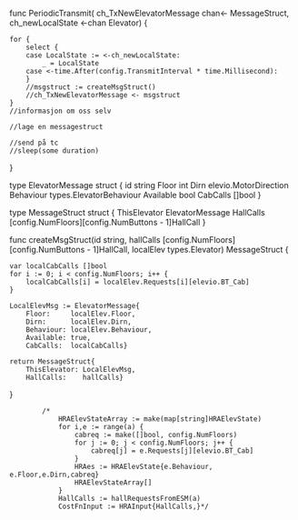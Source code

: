 

func PeriodicTransmit(
	ch_TxNewElevatorMessage chan<- MessageStruct,
	ch_newLocalState <-chan Elevator) {

	for {
		select {
		case LocalState := <-ch_newLocalState:
			_ = LocalState
		case <-time.After(config.TransmitInterval * time.Millisecond):
		}
		//msgstruct := createMsgStruct()
		//ch_TxNewElevatorMessage <- msgstruct
	}
	//informasjon om oss selv

	//lage en messagestruct

	//send på tc
	//sleep(some duration)
}





type ElevatorMessage struct {
	id        string
	Floor     int
	Dirn      elevio.MotorDirection
	Behaviour types.ElevatorBehaviour
	Available bool
	CabCalls  []bool
}





type MessageStruct struct {
	ThisElevator ElevatorMessage
	HallCalls    [config.NumFloors][config.NumButtons - 1]HallCall
}







func createMsgStruct(id string, hallCalls [config.NumFloors][config.NumButtons - 1]HallCall, localElev types.Elevator) MessageStruct {

	var localCabCalls []bool
	for i := 0; i < config.NumFloors; i++ {
		localCabCalls[i] = localElev.Requests[i][elevio.BT_Cab]
	}

	LocalElevMsg := ElevatorMessage{
		Floor:     localElev.Floor,
		Dirn:      localElev.Dirn,
		Behaviour: localElev.Behaviour,
		Available: true,
		CabCalls:  localCabCalls}

	return MessageStruct{
		ThisElevator: LocalElevMsg,
		HallCalls:    hallCalls}
}






			/*
				HRAElevStateArray := make(map[string]HRAElevState)
				for i,e := range(a) {
					cabreq := make([]bool, config.NumFloors)
					for j := 0; j < config.NumFloors; j++ {
						cabreq[j] = e.Requests[j][elevio.BT_Cab]
					}
					HRAes := HRAElevState{e.Behaviour, e.Floor,e.Dirn,cabreq}
					HRAElevStateArray[]
				}
				HallCalls := hallRequestsFromESM(a)
				CostFnInput := HRAInput{HallCalls,}*/